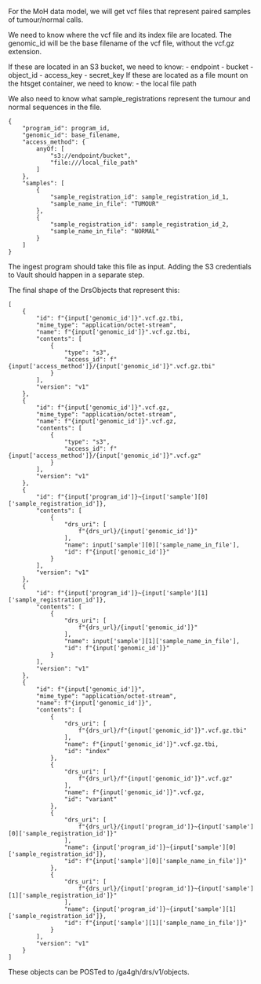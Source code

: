 For the MoH data model, we will get vcf files that represent paired samples of tumour/normal calls.

We need to know where the vcf file and its index file are located. The genomic_id will be the base filename of the vcf file, without the vcf.gz extension.

If these are located in an S3 bucket, we need to know:
    - endpoint
    - bucket
    - object_id
    - access_key
    - secret_key
If these are located as a file mount on the htsget container, we need to know:
    - the local file path

We also need to know what sample_registrations represent the tumour and normal sequences in the file.

```
{
    "program_id": program_id,
    "genomic_id": base_filename,
    "access_method": {
        anyOf: [
            "s3://endpoint/bucket",
            "file:///local_file_path"
        ]
    },
    "samples": [
        {
            "sample_registration_id": sample_registration_id_1,
            "sample_name_in_file": "TUMOUR"
        },
        {
            "sample_registration_id": sample_registration_id_2,
            "sample_name_in_file": "NORMAL"
        }
    ]
}
```
The ingest program should take this file as input.
Adding the S3 credentials to Vault should happen in a separate step.

The final shape of the DrsObjects that represent this:
```
[
    {
        "id": f"{input['genomic_id']}".vcf.gz.tbi,
        "mime_type": "application/octet-stream",
        "name": f"{input['genomic_id']}".vcf.gz.tbi,
        "contents": [
            {
                "type": "s3",
                "access_id": f"{input['access_method']}/{input['genomic_id']}".vcf.gz.tbi"
            }
        ],
        "version": "v1"
    },
    {
        "id": f"{input['genomic_id']}".vcf.gz,
        "mime_type": "application/octet-stream",
        "name": f"{input['genomic_id']}".vcf.gz,
        "contents": [
            {
                "type": "s3",
                "access_id": f"{input['access_method']}/{input['genomic_id']}".vcf.gz"
            }
        ],
        "version": "v1"
    },
    {
        "id": f"{input['program_id']}~{input['sample'][0]['sample_registration_id']},
        "contents": [
            {
                "drs_uri": [
                    f"{drs_url}/{input['genomic_id']}"
                ],
                "name": input['sample'][0]['sample_name_in_file'],
                "id": f"{input['genomic_id']}"
            }
        ],
        "version": "v1"
    },
    {
        "id": f"{input['program_id']}~{input['sample'][1]['sample_registration_id']},
        "contents": [
            {
                "drs_uri": [
                    f"{drs_url}/{input['genomic_id']}"
                ],
                "name": input['sample'][1]['sample_name_in_file'],
                "id": f"{input['genomic_id']}"
            }
        ],
        "version": "v1"
    },
    {
        "id": f"{input['genomic_id']}",
        "mime_type": "application/octet-stream",
        "name": f"{input['genomic_id']}",
        "contents": [
            {
                "drs_uri": [
                    f"{drs_url}/f"{input['genomic_id']}".vcf.gz.tbi"
                ],
                "name": f"{input['genomic_id']}".vcf.gz.tbi,
                "id": "index"
            },
            {
                "drs_uri": [
                    f"{drs_url}/f"{input['genomic_id']}".vcf.gz"
                ],
                "name": f"{input['genomic_id']}".vcf.gz,
                "id": "variant"
            },
            {
                "drs_uri": [
                    f"{drs_url}/{input['program_id']}~{input['sample'][0]['sample_registration_id']}"
                ],
                "name": {input['program_id']}~{input['sample'][0]['sample_registration_id']},
                "id": f"{input['sample'][0]['sample_name_in_file']}"
            },
            {
                "drs_uri": [
                    f"{drs_url}/{input['program_id']}~{input['sample'][1]['sample_registration_id']}"
                ],
                "name": {input['program_id']}~{input['sample'][1]['sample_registration_id']},
                "id": f"{input['sample'][1]['sample_name_in_file']}"
            }
        ],
        "version": "v1"
    }
]
```

These objects can be POSTed to /ga4gh/drs/v1/objects.